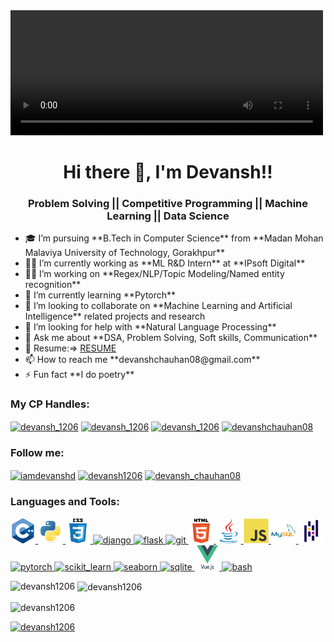 <video width="500" height="200" autoplay>
  <source src="https://drive.google.com/file/d/1YxtAaeuCZHiOuPDz2DBDY29-OhybaWli/view?usp=drive_link" type="video/mp4">
</video>

<h1 align="center">Hi there 👋, I'm Devansh!!</h1>
<h3 align="center">Problem Solving || Competitive Programming || Machine Learning || Data Science</h3>

<ul>

<li>🎓 I’m pursuing **B.Tech in Computer Science** from **Madan Mohan Malaviya University of Technology, Gorakhpur**</li>
<li>🧑‍💻 I’m currently working as **ML R&D Intern** at **IPsoft Digital**</li>
<li>🧑‍💻 I’m working on **Regex/NLP/Topic Modeling/Named entity recognition**</li>
<li>🌱 I’m currently learning **Pytorch**</li>
<li>👯 I’m looking to collaborate on **Machine Learning and Artificial Intelligence** related projects and research</li>
<li>🤝 I’m looking for help with **Natural Language Processing**</li>
<li>💬 Ask me about **DSA, Problem Solving, Soft skills, Communication**</li>
<li>📔 Resume:=> <a href="https://drive.google.com/file/d/1Zt0U9NcDJP343I_MmKdX-zllAmcgVXI2/view?usp=drive_link">RESUME</a> </li>
<li>📫 How to reach me **devanshchauhan08@gmail.com**</li>
<li>⚡ Fun fact **I do poetry**</li>
</ul>

<h3 align="left">My CP Handles:</h3>
<p align="left">
<a href="https://www.codechef.com/users/devansh_1206" target="blank"><img align="center" src="https://cdn.jsdelivr.net/npm/simple-icons@3.1.0/icons/codechef.svg" alt="devansh_1206" height="30" width="40" /></a>
<a href="https://codeforces.com/profile/devansh_1206" target="blank"><img align="center" src="https://raw.githubusercontent.com/rahuldkjain/github-profile-readme-generator/master/src/images/icons/Social/codeforces.svg" alt="devansh_1206" height="30" width="40" /></a>
<a href="https://www.leetcode.com/devansh_1206" target="blank"><img align="center" src="https://raw.githubusercontent.com/rahuldkjain/github-profile-readme-generator/master/src/images/icons/Social/leet-code.svg" alt="devansh_1206" height="30" width="40" /></a>
<a href="https://auth.geeksforgeeks.org/user/devanshchauhan08" target="blank"><img align="center" src="https://raw.githubusercontent.com/rahuldkjain/github-profile-readme-generator/master/src/images/icons/Social/geeks-for-geeks.svg" alt="devanshchauhan08" height="30" width="40" /></a>
</p>
<h3 align="left">Follow me:</h3>
<p align="left">
<a href="https://twitter.com/iamdevanshd" target="blank"><img align="center" src="https://raw.githubusercontent.com/rahuldkjain/github-profile-readme-generator/master/src/images/icons/Social/twitter.svg" alt="iamdevanshd" height="30" width="40" /></a>
<a href="https://linkedin.com/in/devansh1206" target="blank"><img align="center" src="https://raw.githubusercontent.com/rahuldkjain/github-profile-readme-generator/master/src/images/icons/Social/linked-in-alt.svg" alt="devansh1206" height="30" width="40" /></a>
<a href="https://instagram.com/devansh_chauhan08" target="blank"><img align="center" src="https://raw.githubusercontent.com/rahuldkjain/github-profile-readme-generator/master/src/images/icons/Social/instagram.svg" alt="devansh_chauhan08" height="30" width="40" /></a>
</p>
<h3 align="left">Languages and Tools:</h3>
<p align="left"> 
  <a href="https://www.w3schools.com/cpp/" target="_blank" rel="noreferrer"> <img src="https://raw.githubusercontent.com/devicons/devicon/master/icons/cplusplus/cplusplus-original.svg" alt="cplusplus" width="40" height="40"/> </a>
  <a href="https://www.python.org" target="_blank" rel="noreferrer"> <img src="https://raw.githubusercontent.com/devicons/devicon/master/icons/python/python-original.svg" alt="python" width="40" height="40"/> </a>
  <a href="https://www.w3schools.com/css/" target="_blank" rel="noreferrer"> <img src="https://raw.githubusercontent.com/devicons/devicon/master/icons/css3/css3-original-wordmark.svg" alt="css3" width="40" height="40"/> </a>
  <a href="https://www.djangoproject.com/" target="_blank" rel="noreferrer"> <img src="https://cdn.worldvectorlogo.com/logos/django.svg" alt="django" width="40" height="40"/> </a>
  <a href="https://flask.palletsprojects.com/" target="_blank" rel="noreferrer"> <img src="https://www.vectorlogo.zone/logos/pocoo_flask/pocoo_flask-icon.svg" alt="flask" width="40" height="40"/> </a> <a href="https://git-scm.com/" target="_blank" rel="noreferrer"> <img src="https://www.vectorlogo.zone/logos/git-scm/git-scm-icon.svg" alt="git" width="40" height="40"/> </a>
  <a href="https://www.w3.org/html/" target="_blank" rel="noreferrer"> <img src="https://raw.githubusercontent.com/devicons/devicon/master/icons/html5/html5-original-wordmark.svg" alt="html5" width="40" height="40"/> </a>
  <a href="https://www.java.com" target="_blank" rel="noreferrer"> <img src="https://raw.githubusercontent.com/devicons/devicon/master/icons/java/java-original.svg" alt="java" width="40" height="40"/> </a>
  <a href="https://developer.mozilla.org/en-US/docs/Web/JavaScript" target="_blank" rel="noreferrer"> <img src="https://raw.githubusercontent.com/devicons/devicon/master/icons/javascript/javascript-original.svg" alt="javascript" width="40" height="40"/> </a>
  <a href="https://www.mysql.com/" target="_blank" rel="noreferrer"> <img src="https://raw.githubusercontent.com/devicons/devicon/master/icons/mysql/mysql-original-wordmark.svg" alt="mysql" width="40" height="40"/> </a> 
  <a href="https://pandas.pydata.org/" target="_blank" rel="noreferrer"> <img src="https://raw.githubusercontent.com/devicons/devicon/2ae2a900d2f041da66e950e4d48052658d850630/icons/pandas/pandas-original.svg" alt="pandas" width="40" height="40"/> </a> 
  <a href="https://pytorch.org/" target="_blank" rel="noreferrer"> <img src="https://www.vectorlogo.zone/logos/pytorch/pytorch-icon.svg" alt="pytorch" width="40" height="40"/> </a>
  <a href="https://scikit-learn.org/" target="_blank" rel="noreferrer"> <img src="https://upload.wikimedia.org/wikipedia/commons/0/05/Scikit_learn_logo_small.svg" alt="scikit_learn" width="40" height="40"/> </a>
  <a href="https://seaborn.pydata.org/" target="_blank" rel="noreferrer"> <img src="https://seaborn.pydata.org/_images/logo-mark-lightbg.svg" alt="seaborn" width="40" height="40"/> </a>
  <a href="https://www.sqlite.org/" target="_blank" rel="noreferrer"> <img src="https://www.vectorlogo.zone/logos/sqlite/sqlite-icon.svg" alt="sqlite" width="40" height="40"/> </a>
  <a href="https://vuejs.org/" target="_blank" rel="noreferrer"> <img src="https://raw.githubusercontent.com/devicons/devicon/master/icons/vuejs/vuejs-original-wordmark.svg" alt="vuejs" width="40" height="40"/> </a>
<a href="https://www.gnu.org/software/bash/" target="_blank" rel="noreferrer"> <img src="https://www.vectorlogo.zone/logos/gnu_bash/gnu_bash-icon.svg" alt="bash" width="40" height="40"/> </a> </p>

<p><img align="left" src="https://github-readme-stats.vercel.app/api/top-langs?username=devansh1206&show_icons=true&locale=en&layout=compact" alt="devansh1206" /></p>

<p>&nbsp;<img align="center" src="https://github-readme-stats.vercel.app/api?username=devansh1206&show_icons=true&locale=en" alt="devansh1206" /></p>

<p><img align="center" src="https://github-readme-streak-stats.herokuapp.com/?user=devansh1206&" alt="devansh1206" /></p>
<p align="left"> <a href="https://github.com/ryo-ma/github-profile-trophy"><img src="https://github-profile-trophy.vercel.app/?username=devansh1206" alt="devansh1206" /></a> </p>
